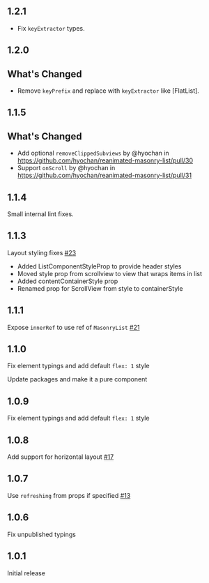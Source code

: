 ## 1.2.1
* Fix `keyExtractor` types.

## 1.2.0

## What's Changed
* Remove `keyPrefix` and replace with `keyExtractor` like [FlatList].

## 1.1.5

## What's Changed
* Add optional `removeClippedSubviews` by @hyochan in https://github.com/hyochan/reanimated-masonry-list/pull/30
* Support `onScroll` by @hyochan in https://github.com/hyochan/reanimated-masonry-list/pull/31


## 1.1.4

Small internal lint fixes.


## 1.1.3

Layout styling fixes [#23](https://github.com/hyochan/reanimated-masonry-list/pull/23)

- Added ListComponentStyleProp to provide header styles
- Moved style prop from scrollview to view that wraps items in list
- Added contentContainerStyle prop
- Renamed prop for ScrollView from style to containerStyle

## 1.1.1

Expose `innerRef` to use ref of `MasonryList` [#21](https://github.com/hyochan/reanimated-masonry-list/pull/21)

## 1.1.0

Fix element typings and add default `flex: 1` style

Update packages and make it a pure component

## 1.0.9

Fix element typings and add default `flex: 1` style

## 1.0.8

Add support for horizontal layout [#17](https://github.com/hyochan/reanimated-masonry-list/pull/17)

## 1.0.7

Use `refreshing` from props if specified [#13](https://github.com/hyochan/reanimated-masonry-list/pull/13)

## 1.0.6

Fix unpublished typings

## 1.0.1

Initial release
